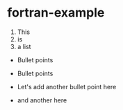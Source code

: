 # fortran-example

1. This
2. is
3. a list

* Bullet points
* Bullet points


* Let's add another bullet point here


* and another here
